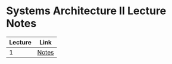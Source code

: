 # Systems Architecture II Lecture Notes

| Lecture | Link |
| ------- | ---- |
| 1       | [Notes](https://github.com/kkmonlee/CM10195-Notes/blob/master/Lec1.md) |
